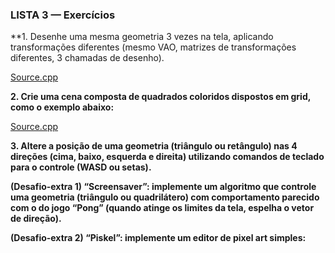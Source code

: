 ### LISTA 3 — Exercícios

**1. Desenhe uma mesma geometria 3 vezes na tela, aplicando transformações diferentes (mesmo VAO, matrizes de transformações diferentes, 3 chamadas de desenho).

[Source.cpp](./HelloOrtho/Exercicio7/Exercicio%201.cpp)

**2. Crie uma cena composta de quadrados coloridos dispostos em grid, como o exemplo abaixo:**

[Source.cpp](./HelloOrtho/Exercicio7/Exercicio%202.cpp)

**3. Altere a posição de uma geometria (triângulo ou retângulo) nas 4 direções (cima, baixo, esquerda e direita) utilizando comandos de teclado para o controle (WASD ou setas).**


**(Desafio-extra 1) “Screensaver”: implemente um algoritmo que controle uma geometria (triângulo ou quadrilátero) com comportamento parecido com o do jogo “Pong” (quando atinge os limites da tela, espelha o vetor de direção).**


**(Desafio-extra 2) “Piskel”: implemente um editor de pixel art simples:**
